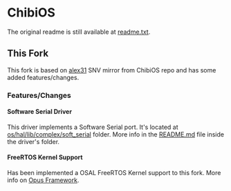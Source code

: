# ChibiOS

The original readme is still available at [readme.txt](readme.txt).

## This Fork

This fork is based on [alex31](http://github.com/alex31) SNV mirror from ChibiOS repo and has some added features/changes.

### Features/Changes

#### Software Serial Driver

This driver implements a Software Serial port. It's located at [os/hal/lib/complex/soft_serial](os/hal/lib/complex/soft_serial) folder. More info in the [README.md](os/hal/lib/complex/soft_serial/README.md) file inside the driver's folder.

#### FreeRTOS Kernel Support

Has been implemented a OSAL FreeRTOS Kernel support to this fork. More info on [Opus Framework](http://github.com/0x3333/opus).
